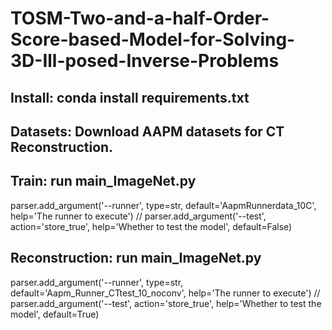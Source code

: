 # TOSM-Two-and-a-half-Order-Score-based-Model-for-Solving-3D-Ill-posed-Inverse-Problems

## Install: conda install requirements.txt

## Datasets: Download AAPM datasets for CT Reconstruction.

## Train: run main_ImageNet.py 
  parser.add_argument('--runner', type=str, default='AapmRunnerdata_10C', help='The runner to execute')
  //
  parser.add_argument('--test', action='store_true', help='Whether to test the model', default=False)
## Reconstruction: run main_ImageNet.py    
  parser.add_argument('--runner', type=str, default='Aapm_Runner_CTtest_10_noconv', help='The runner to execute')
  //
  parser.add_argument('--test', action='store_true', help='Whether to test the model', default=True)
